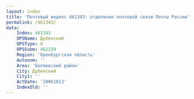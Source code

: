 ```yaml
---
layout: index
title: 'Почтовый индекс 461343: отделение почтовой связи Почты России'
permalink: /461343/
data:
    Index: 461343
    OPSName: Дубенский
    OPSType: О
    OPSSubm: 462159
    Region: 'Оренбургская область'
    Autonom: ''
    Area: 'Беляевский район'
    City: Дубенский
    City1: ''
    ActDate: '20061013'
    IndexOld: ''
---
```


